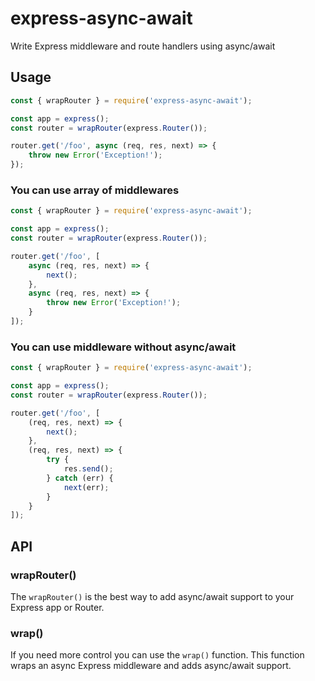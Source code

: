 # express-async-await

Write Express middleware and route handlers using async/await

## Usage

```javascript
const { wrapRouter } = require('express-async-await');

const app = express();
const router = wrapRouter(express.Router());

router.get('/foo', async (req, res, next) => {
    throw new Error('Exception!');
});
```

### You can use array of middlewares

```javascript
const { wrapRouter } = require('express-async-await');

const app = express();
const router = wrapRouter(express.Router());

router.get('/foo', [
    async (req, res, next) => {
        next();
    },
    async (req, res, next) => {
        throw new Error('Exception!');
    }
]);
```

### You can use middleware without async/await

```javascript
const { wrapRouter } = require('express-async-await');

const app = express();
const router = wrapRouter(express.Router());

router.get('/foo', [
    (req, res, next) => {
        next();
    },
    (req, res, next) => {
        try {
            res.send();
        } catch (err) {
            next(err);
        }
    }
]);
```

## API

### wrapRouter()

The `wrapRouter()` is the best way to add async/await
support to your Express app or Router.

### wrap()

If you need more control you can use the `wrap()` function.
This function wraps an async Express middleware and adds async/await support.

